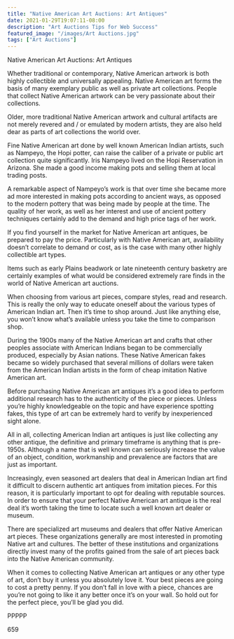 ```yaml
---
title: "Native American Art Auctions: Art Antiques"
date: 2021-01-29T19:07:11-08:00
description: "Art Auctions Tips for Web Success"
featured_image: "/images/Art Auctions.jpg"
tags: ["Art Auctions"]
---
```


Native American Art Auctions: Art Antiques

Whether traditional or contemporary, Native American artwork is both highly collectible and universally appealing. Native American art forms the basis of many exemplary public as well as private art collections.  People that collect Native American artwork can be very passionate about their collections.

Older, more traditional Native American artwork and cultural artifacts are not merely revered and / or emulated by modern artists, they are also held dear as parts of art collections the world over.

Fine Native American art done by well known American Indian artists, such as Nampeyo, the Hopi potter, can raise the caliber of a private or public art collection quite significantly. Iris Nampeyo lived on the Hopi Reservation in Arizona. She made a good income making pots and selling them at local trading posts. 

A remarkable aspect of Nampeyo’s work is that over time she became more ad more interested in making pots according to ancient ways, as opposed to the modern pottery that was being made by people at the time. The quality of her work, as well as her interest and use of ancient pottery techniques certainly add to the demand and high price tags of her work.

If you find yourself in the market for Native American art antiques, be prepared to pay the price. Particularly with Native American art, availability doesn’t correlate to demand or cost, as is the case with many other highly collectible art types.

Items such as early Plains beadwork or late nineteenth century basketry are certainly examples of what would be considered extremely rare finds in the world of Native American art auctions.

When choosing from various art pieces, compare styles, read and research. This is really the only way to educate oneself about the various types of American Indian art. Then it’s time to shop around. Just like anything else, you won’t know what’s available unless you take the time to comparison shop.

During the 1900s many of the Native American art and crafts that other peoples associate with American Indians began to be commercially produced, especially by Asian nations. These Native American fakes became so widely purchased that several millions of dollars were taken from the American Indian artists in the form of cheap imitation Native American art.

Before purchasing Native American art antiques it’s a good idea to perform additional research has to the authenticity of the piece or pieces. Unless you’re highly knowledgeable on the topic and have experience spotting fakes, this type of art can be extremely hard to verify by inexperienced sight alone.

All in all, collecting American Indian art antiques is just like collecting any other antique, the definitive and primary timeframe is anything that is pre-1950s. Although a name that is well known can seriously increase the value of an object, condition, workmanship and prevalence are factors that are just as important.

Increasingly, even seasoned art dealers that deal in American Indian art find it difficult to discern authentic art antiques from imitation pieces. For this reason, it is particularly important to opt for dealing with reputable sources. In order to ensure that your perfect Native American art antique  is the real deal it’s worth taking the time to locate such a well known art dealer or museum.

There are specialized art museums and dealers that offer Native American art pieces. These organizations generally are most interested in promoting Native art and cultures. The better of these institutions and organizations directly invest many of the profits gained from the sale of art pieces back into the Native American community.

When it comes to collecting Native American art antiques or any other type of art, don’t buy it unless you absolutely love it. Your best pieces are going to cost a pretty penny. If you don’t fall in love with a piece, chances are you’re not going to like it any better once it’s on your wall. So hold out for the perfect piece, you’ll be glad you did.

PPPPP

659
